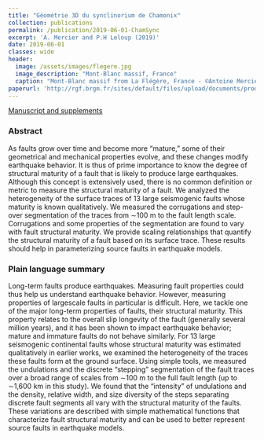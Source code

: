 ```yaml
---
title: "Géométrie 3D du synclinorium de Chamonix"
collection: publications
permalink: /publication/2019-06-01-ChamSync
excerpt: 'A. Mercier and P.H Leloup (2019)'
date: 2019-06-01
classes: wide
header:
  image: /assets/images/flegere.jpg
  image_description: "Mont-Blanc massif, France"
  caption: "Mont-Blanc massif from La Flégère, France - ©Antoine Mercier"
paperurl: 'http://rgf.brgm.fr/sites/default/files/upload/documents/production-scientifique/Masters/rgf_amialps2018_ma4_memoire_mercier.pdf'
---
```

[Manuscript and supplements](https://doi.org/10.1029/2021GL095372)

### Abstract ###
As faults grow over time and become more “mature,” some of their geometrical and
mechanical properties evolve, and these changes modify earthquake behavior. It is thus of prime
importance to know the degree of structural maturity of a fault that is likely to produce large earthquakes.
Although this concept is extensively used, there is no common definition or metric to measure the
structural maturity of a fault. We analyzed the heterogeneity of the surface traces of 13 large seismogenic
faults whose maturity is known qualitatively. We measured the corrugations and step-over segmentation
of the traces from ∼100 m to the fault length scale. Corrugations and some properties of the segmentation
are found to vary with fault structural maturity. We provide scaling relationships that quantify the
structural maturity of a fault based on its surface trace. These results should help in parameterizing source
faults in earthquake models.

### Plain language summary ### 
Long-term faults produce earthquakes. Measuring fault
properties could thus help us understand earthquake behavior. However, measuring properties of largescale
faults in particular is difficult. Here, we tackle one of the major long-term properties of faults,
their structural maturity. This property relates to the overall slip longevity of the fault (generally several
million years), and it has been shown to impact earthquake behavior; mature and immature faults do not
behave similarly. For 13 large seismogenic continental faults whose structural maturity was estimated
qualitatively in earlier works, we examined the heterogeneity of the traces these faults form at the ground
surface. Using simple tools, we measured the undulations and the discrete “stepping” segmentation of
the fault traces over a broad range of scales from ∼100 m to the full fault length (up to ∼1,600 km in this
study). We found that the “intensity” of undulations and the density, relative width, and size diversity
of the steps separating discrete fault segments all vary with the structural maturity of the faults. These
variations are described with simple mathematical functions that characterize fault structural maturity
and can be used to better represent source faults in earthquake models.
